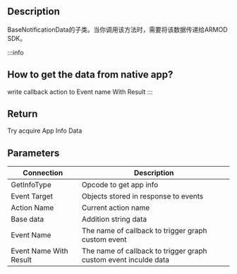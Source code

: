 ## Description

BaseNotificationData的子类。当你调用该方法时，需要将该数据传递给ARMOD SDK。


:::info

## How to get the data from native app?

write callback action to Event name With Result
:::

## Return

​​Try acquire App Info Data

## Parameters

| Connection             | Description                                                     |
| ---------------------- | --------------------------------------------------------------- |
| GetInfoType            | Opcode to get app info                                          |
| Event Target           | Objects stored in response to events                            |
| Action Name            | Current action name                                             |
| Base data              | Addition string data                                            |
| Event Name             | The name of callback to trigger graph custom event              |
| Event Name With Result | The name of callback to trigger graph custom event inculde data |
